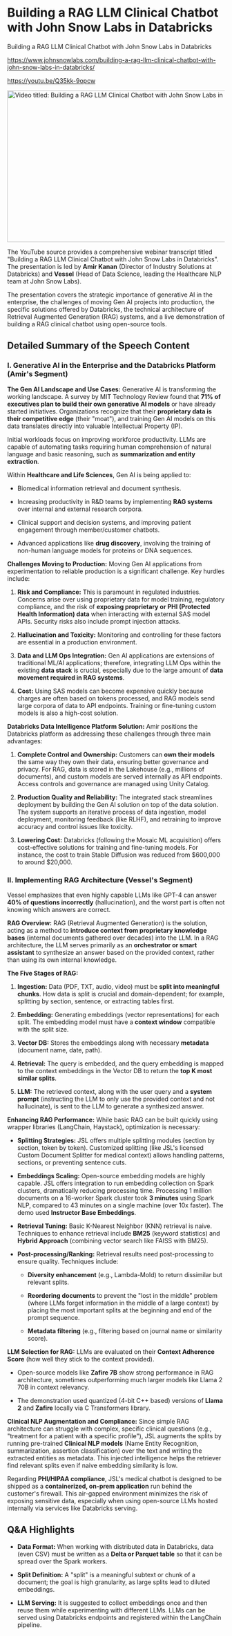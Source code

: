 # Building a RAG LLM Clinical Chatbot with John Snow Labs in Databricks
Building a RAG LLM Clinical Chatbot with John Snow Labs in Databricks

https://www.johnsnowlabs.com/building-a-rag-llm-clinical-chatbot-with-john-snow-labs-in-databricks/

<https://youtu.be/Q35kk-9opcw>

<img src="/media/image.jpg" title="Video titled: Building a RAG LLM Clinical Chatbot with John Snow Labs in Databricks" style="width:6.3125in;height:3.65625in" />

The YouTube source provides a comprehensive webinar transcript titled "Building a RAG LLM Clinical Chatbot with John Snow Labs in Databricks". The presentation is led by **Amir Kanan** (Director of Industry Solutions at Databricks) and **Vessel** (Head of Data Science, leading the Healthcare NLP team at John Snow Labs).

The presentation covers the strategic importance of generative AI in the enterprise, the challenges of moving Gen AI projects into production, the specific solutions offered by Databricks, the technical architecture of Retrieval Augmented Generation (RAG) systems, and a live demonstration of building a RAG clinical chatbot using open-source tools.

## **Detailed Summary of the Speech Content**

### **I. Generative AI in the Enterprise and the Databricks Platform (Amir's Segment)**

**The Gen AI Landscape and Use Cases:** Generative AI is transforming the working landscape. A survey by MIT Technology Review found that **71% of executives plan to build their own generative AI models** or have already started initiatives. Organizations recognize that their **proprietary data is their competitive edge** (their "moat"), and training Gen AI models on this data translates directly into valuable Intellectual Property (IP).

Initial workloads focus on improving workforce productivity. LLMs are capable of automating tasks requiring human comprehension of natural language and basic reasoning, such as **summarization and entity extraction**.

Within **Healthcare and Life Sciences**, Gen AI is being applied to:

- Biomedical information retrieval and document synthesis.

- Increasing productivity in R&D teams by implementing **RAG systems** over internal and external research corpora.

- Clinical support and decision systems, and improving patient engagement through member/customer chatbots.

- Advanced applications like **drug discovery**, involving the training of non-human language models for proteins or DNA sequences.

**Challenges Moving to Production:** Moving Gen AI applications from experimentation to reliable production is a significant challenge. Key hurdles include:

1.  **Risk and Compliance:** This is paramount in regulated industries. Concerns arise over using proprietary data for model training, regulatory compliance, and the risk of **exposing proprietary or PHI (Protected Health Information) data** when interacting with external SAS model APIs. Security risks also include prompt injection attacks.

2.  **Hallucination and Toxicity:** Monitoring and controlling for these factors are essential in a production environment.

3.  **Data and LLM Ops Integration:** Gen AI applications are extensions of traditional ML/AI applications; therefore, integrating LLM Ops within the existing **data stack** is crucial, especially due to the large amount of **data movement required in RAG systems**.

4.  **Cost:** Using SAS models can become expensive quickly because charges are often based on tokens processed, and RAG models send large corpora of data to API endpoints. Training or fine-tuning custom models is also a high-cost solution.

**Databricks Data Intelligence Platform Solution:** Amir positions the Databricks platform as addressing these challenges through three main advantages:

1.  **Complete Control and Ownership:** Customers can **own their models** the same way they own their data, ensuring better governance and privacy. For RAG, data is stored in the Lakehouse (e.g., millions of documents), and custom models are served internally as API endpoints. Access controls and governance are managed using Unity Catalog.

2.  **Production Quality and Reliability:** The integrated stack streamlines deployment by building the Gen AI solution on top of the data solution. The system supports an iterative process of data ingestion, model deployment, monitoring feedback (like RLHF), and retraining to improve accuracy and control issues like toxicity.

3.  **Lowering Cost:** Databricks (following the Mosaic ML acquisition) offers cost-effective solutions for training and fine-tuning models. For instance, the cost to train Stable Diffusion was reduced from \$600,000 to around \$20,000.

### **II. Implementing RAG Architecture (Vessel's Segment)**

Vessel emphasizes that even highly capable LLMs like GPT-4 can answer **40% of questions incorrectly** (hallucination), and the worst part is often not knowing which answers are correct.

**RAG Overview:** RAG (Retrieval Augmented Generation) is the solution, acting as a method to **introduce context from proprietary knowledge bases** (internal documents gathered over decades) into the LLM. In a RAG architecture, the LLM serves primarily as an **orchestrator or smart assistant** to synthesize an answer based on the provided context, rather than using its own internal knowledge.

**The Five Stages of RAG:**

1.  **Ingestion:** Data (PDF, TXT, audio, video) must be **split into meaningful chunks**. How data is split is crucial and domain-dependent; for example, splitting by section, sentence, or extracting tables first.

2.  **Embedding:** Generating embeddings (vector representations) for each split. The embedding model must have a **context window** compatible with the split size.

3.  **Vector DB:** Stores the embeddings along with necessary **metadata** (document name, date, path).

4.  **Retrieval:** The query is embedded, and the query embedding is mapped to the context embeddings in the Vector DB to return the **top K most similar splits**.

5.  **LLM:** The retrieved context, along with the user query and a **system prompt** (instructing the LLM to only use the provided context and not hallucinate), is sent to the LLM to generate a synthesized answer.

**Enhancing RAG Performance:** While basic RAG can be built quickly using wrapper libraries (LangChain, Haystack), optimization is necessary:

- **Splitting Strategies:** JSL offers multiple splitting modules (section by section, token by token). Customized splitting (like JSL's licensed Custom Document Splitter for medical context) allows handling patterns, sections, or preventing sentence cuts.

- **Embeddings Scaling:** Open-source embedding models are highly capable. JSL offers integration to run embedding collection on Spark clusters, dramatically reducing processing time. Processing 1 million documents on a 16-worker Spark cluster took **3 minutes** using Spark NLP, compared to 43 minutes on a single machine (over 10x faster). The demo used **Instructor Base Embeddings**.

- **Retrieval Tuning:** Basic K-Nearest Neighbor (KNN) retrieval is naive. Techniques to enhance retrieval include **BM25** (keyword statistics) and **Hybrid Approach** (combining vector search like FAISS with BM25).

- **Post-processing/Ranking:** Retrieval results need post-processing to ensure quality. Techniques include:

  - **Diversity enhancement** (e.g., Lambda-Mold) to return dissimilar but relevant splits.

  - **Reordering documents** to prevent the "lost in the middle" problem (where LLMs forget information in the middle of a large context) by placing the most important splits at the beginning and end of the prompt sequence.

  - **Metadata filtering** (e.g., filtering based on journal name or similarity score).

**LLM Selection for RAG:** LLMs are evaluated on their **Context Adherence Score** (how well they stick to the context provided).

- Open-source models like **Zafire 7B** show strong performance in RAG architecture, sometimes outperforming much larger models like Llama 2 70B in context relevancy.

- The demonstration used quantized (4-bit C++ based) versions of **Llama 2** and **Zafire** locally via C Transformers library.

**Clinical NLP Augmentation and Compliance:** Since simple RAG architecture can struggle with complex, specific clinical questions (e.g., "treatment for a patient with a specific profile"), JSL augments the splits by running pre-trained **Clinical NLP models** (Name Entity Recognition, summarization, assertion classification) over the text and writing the extracted entities as metadata. This injected intelligence helps the retriever find relevant splits even if naive embedding similarity is low.

Regarding **PHI/HIPAA compliance**, JSL's medical chatbot is designed to be shipped as a **containerized, on-prem application** run behind the customer's firewall. This air-gapped environment minimizes the risk of exposing sensitive data, especially when using open-source LLMs hosted internally via services like Databricks serving.

## **Q&A Highlights**

- **Data Format:** When working with distributed data in Databricks, data (even CSV) must be written as a **Delta or Parquet table** so that it can be spread over the Spark workers.

- **Split Definition:** A "split" is a meaningful subtext or chunk of a document; the goal is high granularity, as large splits lead to diluted embeddings.

- **LLM Serving:** It is suggested to collect embeddings once and then reuse them while experimenting with different LLMs. LLMs can be served using Databricks endpoints and registered within the LangChain pipeline.